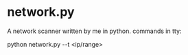 # network.py
A network scanner written by me in python.
commands in tty:

python network.py --t <ip/range>
